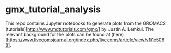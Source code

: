 # gmx_tutorial_analysis

This repo contains Jupyter notebooks to generate plots from the GROMACS (tutorials)[http://www.mdtutorials.com/gmx/] by Justin A. Lemkul. The relevant background for the plots can be found at (here)[https://www.livecomsjournal.org/index.php/livecoms/article/view/v1i1e5068].
